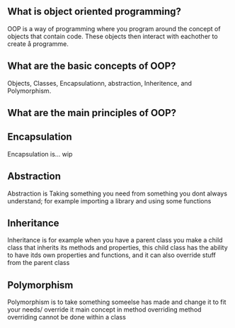 ## What is object oriented programming?

OOP is a way of programming where you program around the concept of objects that contain code. These objects then interact with eachother to create å programme. 

## What are the basic concepts of OOP?

Objects, Classes, Encapsulationn, abstraction, Inheritence, and Polymorphism. 

## What are the main principles of OOP?



## Encapsulation

Encapsulation is... wip

## Abstraction

Abstraction is Taking something you need from something you dont always understand; for example importing a library and using some functions

## Inheritance

Inheritance is for example when you have a parent class you make a child class that inherits its methods and properties, this child class has the ability to have itds own properties and functions, and it can also override stuff from the parent class
## Polymorphism

Polymorphism is to take something someelse has made and change it to fit your needs/ override it main concept in method overriding method overriding cannot be done within a class
